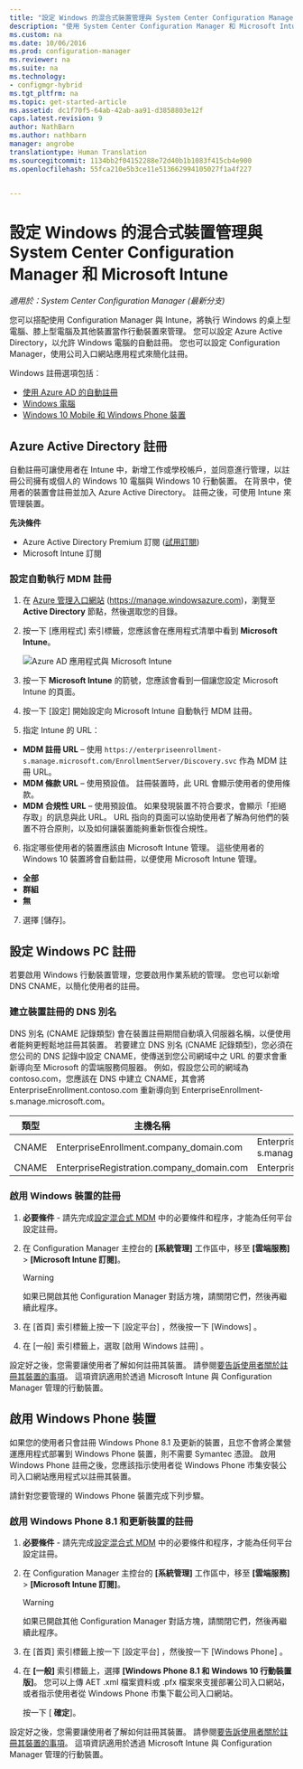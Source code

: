 ```yaml
---
title: "設定 Windows 的混合式裝置管理與 System Center Configuration Manager 和 Microsoft Intune"
description: "使用 System Center Configuration Manager 和 Microsoft Intune 設定 Windows 裝置管理。"
ms.custom: na
ms.date: 10/06/2016
ms.prod: configuration-manager
ms.reviewer: na
ms.suite: na
ms.technology:
- configmgr-hybrid
ms.tgt_pltfrm: na
ms.topic: get-started-article
ms.assetid: dc1f70f5-64ab-42ab-aa91-d3858803e12f
caps.latest.revision: 9
author: NathBarn
ms.author: nathbarn
manager: angrobe
translationtype: Human Translation
ms.sourcegitcommit: 1134bb2f04152288e72d40b1b1083f415cb4e900
ms.openlocfilehash: 55fca210e5b3ce11e513662994105027f1a4f227


---
```

# <a name="set-up-windows-hybrid-device-management-with-system-center-configuration-manager-and-microsoft-intune"></a>設定 Windows 的混合式裝置管理與 System Center Configuration Manager 和 Microsoft Intune

*適用於：System Center Configuration Manager (最新分支)*

您可以搭配使用 Configuration Manager 與 Intune，將執行 Windows 的桌上型電腦、膝上型電腦及其他裝置當作行動裝置來管理。 您可以設定 Azure Active Directory，以允許 Windows 電腦的自動註冊。 您也可以設定 Configuration Manager，使用公司入口網站應用程式來簡化註冊。


Windows 註冊選項包括︰

- [使用 Azure AD 的自動註冊](#azure-active-directory-enrollment)
- [Windows 電腦](#set-up-windows-device-enrollment)
- [Windows 10 Mobile 和 Windows Phone 裝置](#enable-windows-phone-devices)

## <a name="azure-active-directory-enrollment"></a>Azure Active Directory 註冊

自動註冊可讓使用者在 Intune 中，新增工作或學校帳戶，並同意進行管理，以註冊公司擁有或個人的 Windows 10 電腦與 Windows 10 行動裝置。 在背景中，使用者的裝置會註冊並加入 Azure Active Directory。 註冊之後，可使用 Intune 來管理裝置。

**先決條件**
- Azure Active Directory Premium 訂閱 ([試用訂閱](http://go.microsoft.com/fwlink/?LinkID=816845))
- Microsoft Intune 訂閱


### <a name="configure-automatic-mdm-enrollment"></a>設定自動執行 MDM 註冊

1. 在 [Azure 管理入口網站](https://manage.windowsazure.com) (https://manage.windowsazure.com)，瀏覽至 **Active Directory** 節點，然後選取您的目錄。

2. 按一下 [應用程式] 索引標籤，您應該會在應用程式清單中看到 **Microsoft Intune**。

    ![Azure AD 應用程式與 Microsoft Intune](../media/aad-intune-app.png)

3. 按一下 **Microsoft Intune** 的箭號，您應該會看到一個讓您設定 Microsoft Intune 的頁面。

4. 按一下 [設定] 開始設定向 Microsoft Intune 自動執行 MDM 註冊。

5. 指定 Intune 的 URL：

  - **MDM 註冊 URL** – 使用 `https://enterpriseenrollment-s.manage.microsoft.com/EnrollmentServer/Discovery.svc` 作為 MDM 註冊 URL。
  - **MDM 條款 URL** – 使用預設值。 註冊裝置時，此 URL 會顯示使用者的使用條款。
  - **MDM 合規性 URL** – 使用預設值。 如果發現裝置不符合要求，會顯示「拒絕存取」的訊息與此 URL。 URL 指向的頁面可以協助使用者了解為何他們的裝置不符合原則，以及如何讓裝置能夠重新恢復合規性。

6.  指定哪些使用者的裝置應該由 Microsoft Intune 管理。 這些使用者的 Windows 10 裝置將會自動註冊，以便使用 Microsoft Intune 管理。

  - **全部**
  - **群組**
  - **無**

7. 選擇 [儲存]。

## <a name="configure-windows-pc-enrollment"></a>設定 Windows PC 註冊
 若要啟用 Windows 行動裝置管理，您要啟用作業系統的管理。  您也可以新增 DNS CNAME，以簡化使用者的註冊。

### <a name="create-dns-alias-for-device-enrollment"></a>建立裝置註冊的 DNS 別名  
 DNS 別名 (CNAME 記錄類型) 會在裝置註冊期間自動填入伺服器名稱，以便使用者能夠更輕鬆地註冊其裝置。 若要建立 DNS 別名 (CNAME 記錄類型)，您必須在您公司的 DNS 記錄中設定 CNAME，使傳送到您公司網域中之 URL 的要求會重新導向至 Microsoft 的雲端服務伺服器。  例如，假設您公司的網域為 contoso.com，您應該在 DNS 中建立 CNAME，其會將 EnterpriseEnrollment.contoso.com 重新導向到 EnterpriseEnrollment-s.manage.microsoft.com。  

|類型|主機名稱|指向|  
|----------|---------------|---------------|  
|CNAME|EnterpriseEnrollment.company_domain.com|EnterpriseEnrollment-s.manage.microsoft.com|  
|CNAME|EnterpriseRegistration.company_domain.com|EnterpriseRegistration.windows.net|  
### <a name="to-enable-enrollment-for-windows-devices"></a>啟用 Windows 裝置的註冊  

1.  **必要條件** - 請先完成[設定混合式 MDM](setup-hybrid-mdm.md) 中的必要條件和程序，才能為任何平台設定註冊。  

2.  在 Configuration Manager 主控台的 **[系統管理]** 工作區中，移至 **[雲端服務]** > **[Microsoft Intune 訂閱]**。  

    > [!WARNING]  
    >  如果已開啟其他 Configuration Manager 對話方塊，請關閉它們，然後再繼續此程序。  

3.  在 [首頁]  索引標籤上按一下 [設定平台] ，然後按一下 [Windows] 。  

4.  在 [一般]  索引標籤上，選取 [啟用 Windows 註冊] 。  

 設定好之後，您需要讓使用者了解如何註冊其裝置。 請參閱[要告訴使用者關於註冊其裝置的事項](https://docs.microsoft.com/intune/deploy-use/what-to-tell-your-end-users-about-using-microsoft-intune)。 這項資訊適用於透過 Microsoft Intune 與 Configuration Manager 管理的行動裝置。

## <a name="enable-windows-phone-devices"></a>啟用 Windows Phone 裝置  
  如果您的使用者只會註冊 Windows Phone 8.1 及更新的裝置，且您不會將企業營運應用程式部署到 Windows Phone 裝置，則不需要 Symantec 憑證。 啟用 Windows Phone 註冊之後，您應該指示使用者從 Windows Phone 市集安裝公司入口網站應用程式以註冊其裝置。  

  請針對您要管理的 Windows Phone 裝置完成下列步驟。  

### <a name="to-enable-enrollment-for-windows-phone-81-and-later-devices"></a>啟用 Windows Phone 8.1 和更新裝置的註冊  

 1.  **必要條件** - 請先完成[設定混合式 MDM](setup-hybrid-mdm.md) 中的必要條件和程序，才能為任何平台設定註冊。  

 2.  在 Configuration Manager 主控台的 **[系統管理]** 工作區中，移至 **[雲端服務]** > **[Microsoft Intune 訂閱]**。  

     > [!WARNING]  
     >  如果已開啟其他 Configuration Manager 對話方塊，請關閉它們，然後再繼續此程序。  

 3.  在 [首頁]  索引標籤上按一下 [設定平台] ，然後按一下 [Windows Phone] 。  

 4.  在 **[一般]** 索引標籤上，選擇 **[Windows Phone 8.1 和 Windows 10 行動裝置版]**。 您可以上傳 AET .xml 檔案資料或 .pfx 檔案來支援部署公司入口網站，或者指示使用者從 Windows Phone 市集下載公司入口網站。  

      按一下 [ **確定**]。  

  設定好之後，您需要讓使用者了解如何註冊其裝置。 請參閱[要告訴使用者關於註冊其裝置的事項](https://docs.microsoft.com/intune/deploy-use/what-to-tell-your-end-users-about-using-microsoft-intune)。 這項資訊適用於透過 Microsoft Intune 與 Configuration Manager 管理的行動裝置。  



<!--HONumber=Nov16_HO1-->


